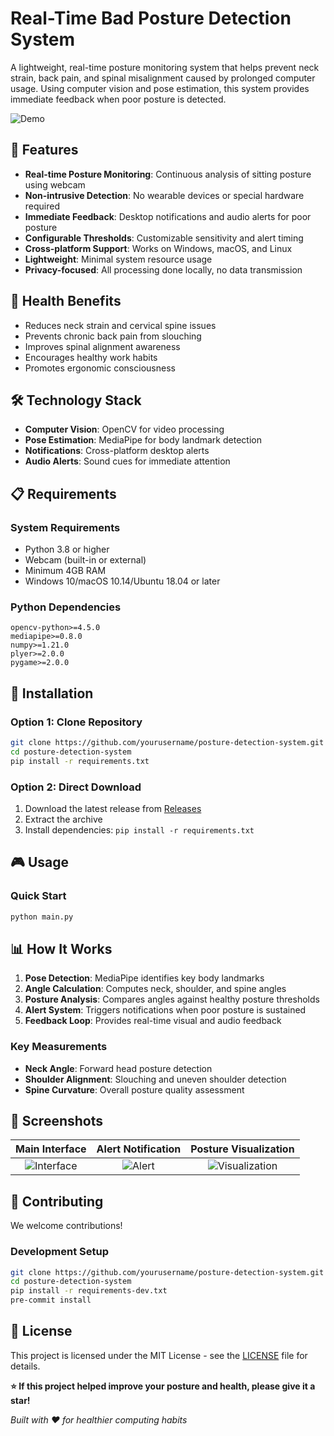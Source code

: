 # Real-Time Bad Posture Detection System



A lightweight, real-time posture monitoring system that helps prevent neck strain, back pain, and spinal misalignment caused by prolonged computer usage. Using computer vision and pose estimation, this system provides immediate feedback when poor posture is detected.

![Demo](demo.gif)

## 🌟 Features

- **Real-time Posture Monitoring**: Continuous analysis of sitting posture using webcam
- **Non-intrusive Detection**: No wearable devices or special hardware required
- **Immediate Feedback**: Desktop notifications and audio alerts for poor posture
- **Configurable Thresholds**: Customizable sensitivity and alert timing
- **Cross-platform Support**: Works on Windows, macOS, and Linux
- **Lightweight**: Minimal system resource usage
- **Privacy-focused**: All processing done locally, no data transmission

## 🎯 Health Benefits

- Reduces neck strain and cervical spine issues
- Prevents chronic back pain from slouching
- Improves spinal alignment awareness
- Encourages healthy work habits
- Promotes ergonomic consciousness

## 🛠️ Technology Stack

- **Computer Vision**: OpenCV for video processing
- **Pose Estimation**: MediaPipe for body landmark detection
- **Notifications**: Cross-platform desktop alerts
- **Audio Alerts**: Sound cues for immediate attention


## 📋 Requirements

### System Requirements
- Python 3.8 or higher
- Webcam (built-in or external)
- Minimum 4GB RAM
- Windows 10/macOS 10.14/Ubuntu 18.04 or later

### Python Dependencies
```
opencv-python>=4.5.0
mediapipe>=0.8.0
numpy>=1.21.0
plyer>=2.0.0
pygame>=2.0.0
```

## 🚀 Installation

### Option 1: Clone Repository
```bash
git clone https://github.com/yourusername/posture-detection-system.git
cd posture-detection-system
pip install -r requirements.txt
```

### Option 2: Direct Download
1. Download the latest release from [Releases](https://github.com/yourusername/posture-detection-system/releases)
2. Extract the archive
3. Install dependencies: `pip install -r requirements.txt`

## 🎮 Usage

### Quick Start
```bash
python main.py
```



## 📊 How It Works

1. **Pose Detection**: MediaPipe identifies key body landmarks
2. **Angle Calculation**: Computes neck, shoulder, and spine angles
3. **Posture Analysis**: Compares angles against healthy posture thresholds
4. **Alert System**: Triggers notifications when poor posture is sustained
5. **Feedback Loop**: Provides real-time visual and audio feedback

### Key Measurements
- **Neck Angle**: Forward head posture detection
- **Shoulder Alignment**: Slouching and uneven shoulder detection  
- **Spine Curvature**: Overall posture quality assessment

## 🎨 Screenshots

| Main Interface | Alert Notification | Posture Visualization |
|:--------------:|:-----------------:|:--------------------:|
| ![Interface](screenshots/interface.png) | ![Alert](screenshots/alert.png) | ![Visualization](screenshots/visualization.png) |



## 🤝 Contributing

We welcome contributions! 
### Development Setup
```bash
git clone https://github.com/yourusername/posture-detection-system.git
cd posture-detection-system
pip install -r requirements-dev.txt
pre-commit install
```



## 📄 License

This project is licensed under the MIT License - see the [LICENSE](LICENSE) file for details.



**⭐ If this project helped improve your posture and health, please give it a star!**

*Built with ❤️ for healthier computing habits*
